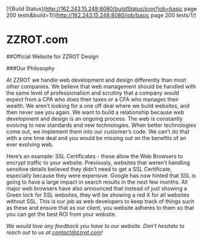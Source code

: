 [![Build Status](http://162.243.15.248:8080/buildStatus/icon?job=basic page 200 tests&build=1)](http://162.243.15.248:8080/job/basic page 200 tests/1/)
# ZZROT.com
##Official Website for ZZROT Design

###Our Philosophy

At ZZROT we handle web development and design differently than most other companies. We believe that web management should be handled with the same level of professionalism and scrutiny that a company would expect from a CPA who does their taxes or a CFA who manages their wealth. We aren’t looking for a one off deal where we build websites, and then never see you again. We want to build a relationship because web development and design is an ongoing process. The web is constantly evolving to new standards and new technologies. When better technologies come out, we implement them into our customer’s code. We can’t do that with a one time deal and you would be missing out on the benefits of an ever evolving web.

Here’s an example: SSL Certificates - these allow the Web Browsers to encrypt traffic to your website. Previously, websites that weren’t handling sensitive details believed they didn’t need to get a SSL Certificate, especially because they were expensive. Google has now hinted that SSL is going to have a large impact in search results in the next few months. All major web browsers have also announced that instead of just showing a Green lock for SSL websites, they will be showing a red X for all websites without SSL. This is our job as web developers to keep track of things such as these and ensure that as our client, you website adheres to them so that you can get the best ROI from your website.

*We would love any feedback you have to our website.  Don't hesitate to reach out to us at contact@zzrot.com!*
